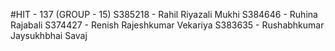 #HIT - 137 (GROUP - 15)
S385218 - Rahil Riyazali Mukhi
S384646 - Ruhina Rajabali
S374427 - Renish Rajeshkumar Vekariya
S383635 - Rushabhkumar Jaysukhbhai Savaj
